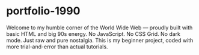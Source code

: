 # portfolio-1990
Welcome to my humble corner of the World Wide Web — proudly built with basic HTML and big 90s energy. No JavaScript. No CSS Grid. No dark mode. Just raw and pure nostalgia.  This is my beginner project, coded with more trial-and-error than actual tutorials.
